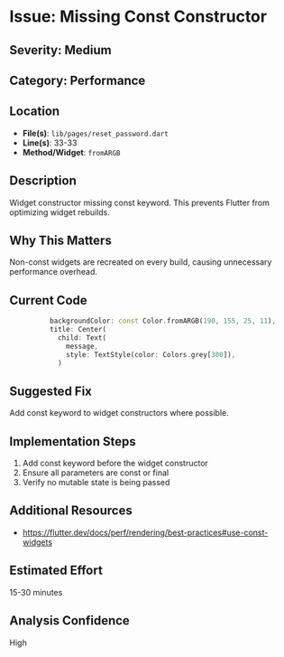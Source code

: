 # Issue: Missing Const Constructor

## Severity: Medium

## Category: Performance

## Location
- **File(s)**: `lib/pages/reset_password.dart`
- **Line(s)**: 33-33
- **Method/Widget**: `fromARGB`

## Description
Widget constructor missing const keyword. This prevents Flutter from optimizing widget rebuilds.

## Why This Matters
Non-const widgets are recreated on every build, causing unnecessary performance overhead.

## Current Code
```dart
          backgroundColor: const Color.fromARGB(190, 155, 25, 11),
          title: Center(
            child: Text(
              message,
              style: TextStyle(color: Colors.grey[300]),
            )
```

## Suggested Fix
Add const keyword to widget constructors where possible.

## Implementation Steps
1. Add const keyword before the widget constructor
2. Ensure all parameters are const or final
3. Verify no mutable state is being passed

## Additional Resources
- https://flutter.dev/docs/perf/rendering/best-practices#use-const-widgets

## Estimated Effort
15-30 minutes

## Analysis Confidence
High
